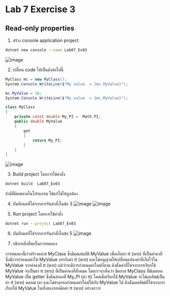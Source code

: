 # Lab 7 Exercise 3

## Read-only properties

1. สร้าง console application project

```cmd
dotnet new console --name Lab07_Ex03
```
![image](https://github.com/AnchisaPhetnoi/03376836-OOP-2566-Lab-07/assets/144197034/2f8d07f8-bdd4-4f91-adb0-e92a34beb8b7)

2. เปลี่ยน code ให้เป็นดังต่อไปนี้

```cs
MyClass mc = new MyClass();
System.Console.WriteLine($"My value  = {mc.MyValue}");

mc.MyValue = 50;
System.Console.WriteLine($"My value  = {mc.MyValue}");

class MyClass
{
    private const double My_PI =  Math.PI;
    public double MyValue
    {
        get
        {
            return My_PI;
        }
    }
}
```
![image](https://github.com/AnchisaPhetnoi/03376836-OOP-2566-Lab-07/assets/144197034/0e9992b3-ad36-470f-8c8e-d82c71df2684)

3. Build project โดยการใช้คำสั่ง

```cmd
dotnet build  Lab07_Ex03
```

ถ้ามีที่ผิดพลาดในโปรแกรม ให้แก้ไขให้ถูกต้อง

4. บันทึกผลที่ได้จากการรันคำสั่งในข้อ 3
![image](https://github.com/AnchisaPhetnoi/03376836-OOP-2566-Lab-07/assets/144197034/23c704bf-c6f9-4c11-8d9b-f99097283539)
![image](https://github.com/AnchisaPhetnoi/03376836-OOP-2566-Lab-07/assets/144197034/9eaee600-7449-424b-93ce-86c9ee9ff417)

5. Run project โดยการใช้คำสั่ง

```cmd
dotnet run --project Lab07_Ex03
```

6. บันทึกผลที่ได้จากการรันคำสั่งในข้อ 5
![image](https://github.com/AnchisaPhetnoi/03376836-OOP-2566-Lab-07/assets/144197034/8a3a5146-6dfe-4b72-99fc-e65addf2168a)

7. อธิบายสิ่งที่พบในการทดลอง

การทดลองนี้เราสร้างคลาส MyClass ซึ่งมีคุณสมบัติ MyValue เพื่อเก็บค่า π (พาย) ที่เป็นค่าคงที่ ซึ่งมีการกำหนดค่าให้ MyValue เท่ากับค่า π (พาย) และไม่อนุญาตให้เปลี่ยนแปลงค่าที่เก็บไว้ใน MyValue จากค่าคงที่ π (พาย) แม้ว่าจะมีการกำหนดค่าใหม่ก็ตาม ดังนั้นค่าที่ได้จากการเรียกใช้ MyValue จะเป็นค่า π (พาย) ที่เป็นค่าคงที่ทั้งหมด โดยเราจะเห็นว่า มีคลาส MyClass ที่มีเมทอด MyValue เป็น getter ซึ่งคืนค่าคงที่ My_PI (ค่า π) โดยเมื่อเรียกใช้ MyValue จะได้ผลลัพธ์เป็นค่า π (พาย) ตลอดเวลา และไม่สามารถกำหนดค่าใหม่ให้กับ MyValue ได้ ดังนั้นผลลัพธ์ที่ได้จากการเรียกใช้ MyValue ในทั้งสองรอบคือค่า π (พาย) อย่างถาวร








